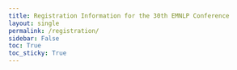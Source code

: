 ```yaml
---
title: Registration Information for the 30th EMNLP Conference
layout: single
permalink: /registration/
sidebar: False
toc: True
toc_sticky: True
---
```


